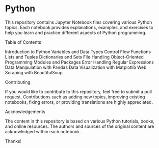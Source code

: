 # Python
This repository contains Jupyter Notebook files covering various Python topics. 
Each notebook provides explanations, examples, and exercises to help you learn and practice different aspects of Python programming.

Table of Contents

Introduction to Python
Variables and Data Types
Control Flow
Functions
Lists and Tuples
Dictionaries and Sets
File Handling
Object-Oriented Programming
Modules and Packages
Error Handling
Regular Expressions
Data Manipulation with Pandas
Data Visualization with Matplotlib
Web Scraping with BeautifulSoup

Contributing

If you would like to contribute to this repository, feel free to submit a pull request. Contributions such as adding new topics, improving existing notebooks, fixing errors, or providing translations are highly appreciated.

Acknowledgements

The content in this repository is based on various Python tutorials, books, and online resources. The authors and sources of the original content are acknowledged within each notebook.

Thanks!

